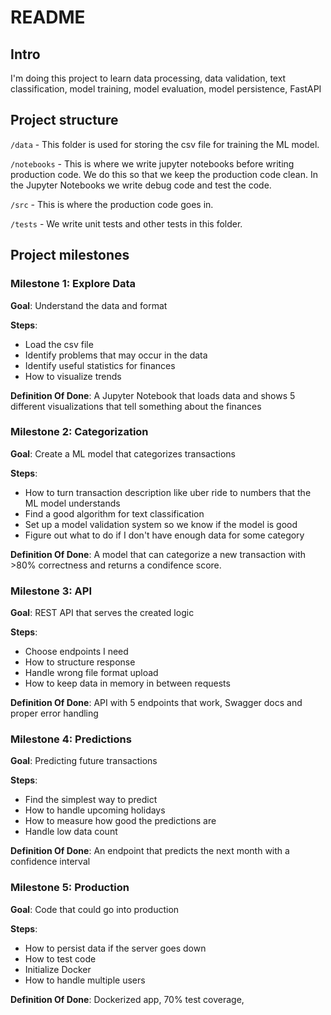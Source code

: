 # README #

## Intro ##

I'm doing this project to learn data processing, data validation, text classification, model training, model evaluation, model persistence, FastAPI


## Project structure ##


`/data` - This folder is used for storing the csv file for training the ML model.

`/notebooks` - This is where we write jupyter notebooks before writing production code. We do this so that we keep the production code clean. In the Jupyter Notebooks we write debug code and test the code.

`/src` - This is where the production code goes in.

`/tests` - We write unit tests and other tests in this folder.


## Project milestones ##

### Milestone 1: Explore Data ###

**Goal**: Understand the data and format

**Steps**: 

- Load the csv file
- Identify problems that may occur in the data
- Identify useful statistics for finances
- How to visualize trends

**Definition Of Done**: A Jupyter Notebook that loads data and shows 5 different visualizations that tell something about the finances


### Milestone 2: Categorization ###

**Goal**: Create a ML model that categorizes transactions

**Steps**:

- How to turn transaction description like uber ride to numbers that the ML model understands
- Find a good algorithm for text classification
- Set up a model validation system so we know if the model is good
- Figure out what to do if I don't have enough data for some category

**Definition Of Done**: A model that can categorize a new transaction with >80% correctness and returns a condifence score.

### Milestone 3: API ###

**Goal**: REST API that serves the created logic

**Steps**:

- Choose endpoints I need
- How to structure response
- Handle wrong file format upload
- How to keep data in memory in between requests

**Definition Of Done**: API with 5 endpoints that work, Swagger docs and proper error handling

### Milestone 4: Predictions ###

**Goal**: Predicting future transactions

**Steps**:

- Find the simplest way to predict
- How to handle upcoming holidays
- How to measure how good the predictions are
- Handle low data count

**Definition Of Done**: An endpoint that predicts the next month with a confidence interval

### Milestone 5: Production ###

**Goal**: Code that could go into production

**Steps**:

- How to persist data if the server goes down
- How to test code
- Initialize Docker
- How to handle multiple users

**Definition Of Done**: Dockerized app, 70% test coverage,



